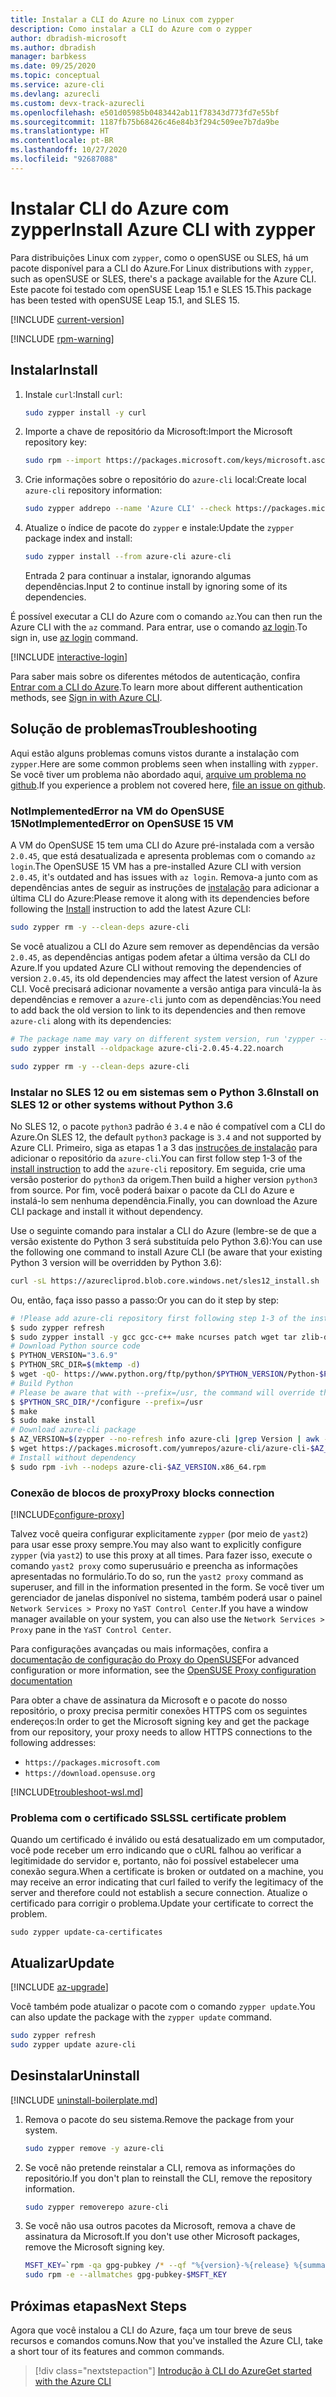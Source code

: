 ```yaml
---
title: Instalar a CLI do Azure no Linux com zypper
description: Como instalar a CLI do Azure com o zypper
author: dbradish-microsoft
ms.author: dbradish
manager: barbkess
ms.date: 09/25/2020
ms.topic: conceptual
ms.service: azure-cli
ms.devlang: azurecli
ms.custom: devx-track-azurecli
ms.openlocfilehash: e501d05985b0483442ab11f78343d773fd7e55bf
ms.sourcegitcommit: 1187fb75b68426c46e84b3f294c509ee7b7da9be
ms.translationtype: HT
ms.contentlocale: pt-BR
ms.lasthandoff: 10/27/2020
ms.locfileid: "92687088"
---
```

# <a name="install-azure-cli-with-zypper"></a><span data-ttu-id="2cce1-103">Instalar CLI do Azure com zypper</span><span class="sxs-lookup"><span data-stu-id="2cce1-103">Install Azure CLI with zypper</span></span>

<span data-ttu-id="2cce1-104">Para distribuições Linux com `zypper`, como o openSUSE ou SLES, há um pacote disponível para a CLI do Azure.</span><span class="sxs-lookup"><span data-stu-id="2cce1-104">For Linux distributions with `zypper`, such as openSUSE or SLES, there's a package available for the Azure CLI.</span></span> <span data-ttu-id="2cce1-105">Este pacote foi testado com openSUSE Leap 15.1 e SLES 15.</span><span class="sxs-lookup"><span data-stu-id="2cce1-105">This package has been tested with openSUSE Leap 15.1, and SLES 15.</span></span>

[!INCLUDE [current-version](includes/current-version.md)]

[!INCLUDE [rpm-warning](includes/rpm-warning.md)]

## <a name="install"></a><span data-ttu-id="2cce1-106">Instalar</span><span class="sxs-lookup"><span data-stu-id="2cce1-106">Install</span></span>

1. <span data-ttu-id="2cce1-107">Instale `curl`:</span><span class="sxs-lookup"><span data-stu-id="2cce1-107">Install `curl`:</span></span>

   ```bash
   sudo zypper install -y curl
   ```

2. <span data-ttu-id="2cce1-108">Importe a chave de repositório da Microsoft:</span><span class="sxs-lookup"><span data-stu-id="2cce1-108">Import the Microsoft repository key:</span></span>

   ```bash
   sudo rpm --import https://packages.microsoft.com/keys/microsoft.asc
   ```

3. <span data-ttu-id="2cce1-109">Crie informações sobre o repositório do `azure-cli` local:</span><span class="sxs-lookup"><span data-stu-id="2cce1-109">Create local `azure-cli` repository information:</span></span>

   ```bash
   sudo zypper addrepo --name 'Azure CLI' --check https://packages.microsoft.com/yumrepos/azure-cli azure-cli
   ```

4. <span data-ttu-id="2cce1-110">Atualize o índice de pacote do `zypper` e instale:</span><span class="sxs-lookup"><span data-stu-id="2cce1-110">Update the `zypper` package index and install:</span></span>

   ```bash
   sudo zypper install --from azure-cli azure-cli
   ```
   <span data-ttu-id="2cce1-111">Entrada 2 para continuar a instalar, ignorando algumas dependências.</span><span class="sxs-lookup"><span data-stu-id="2cce1-111">Input 2 to continue install by ignoring some of its dependencies.</span></span>

<span data-ttu-id="2cce1-112">É possível executar a CLI do Azure com o comando `az`.</span><span class="sxs-lookup"><span data-stu-id="2cce1-112">You can then run the Azure CLI with the `az` command.</span></span> <span data-ttu-id="2cce1-113">Para entrar, use o comando [az login](/cli/azure/reference-index#az-login).</span><span class="sxs-lookup"><span data-stu-id="2cce1-113">To sign in, use [az login](/cli/azure/reference-index#az-login) command.</span></span>

[!INCLUDE [interactive-login](includes/interactive-login.md)]

<span data-ttu-id="2cce1-114">Para saber mais sobre os diferentes métodos de autenticação, confira [Entrar com a CLI do Azure](authenticate-azure-cli.md).</span><span class="sxs-lookup"><span data-stu-id="2cce1-114">To learn more about different authentication methods, see [Sign in with Azure CLI](authenticate-azure-cli.md).</span></span>

## <a name="troubleshooting"></a><span data-ttu-id="2cce1-115">Solução de problemas</span><span class="sxs-lookup"><span data-stu-id="2cce1-115">Troubleshooting</span></span>

<span data-ttu-id="2cce1-116">Aqui estão alguns problemas comuns vistos durante a instalação com `zypper`.</span><span class="sxs-lookup"><span data-stu-id="2cce1-116">Here are some common problems seen when installing with `zypper`.</span></span> <span data-ttu-id="2cce1-117">Se você tiver um problema não abordado aqui, [arquive um problema no github](https://github.com/Azure/azure-cli/issues).</span><span class="sxs-lookup"><span data-stu-id="2cce1-117">If you experience a problem not covered here, [file an issue on github](https://github.com/Azure/azure-cli/issues).</span></span>

### <a name="notimplementederror-on-opensuse-15-vm"></a><span data-ttu-id="2cce1-118">NotImplementedError na VM do OpenSUSE 15</span><span class="sxs-lookup"><span data-stu-id="2cce1-118">NotImplementedError on OpenSUSE 15 VM</span></span>
<span data-ttu-id="2cce1-119">A VM do OpenSUSE 15 tem uma CLI do Azure pré-instalada com a versão `2.0.45`, que está desatualizada e apresenta problemas com o comando `az login`.</span><span class="sxs-lookup"><span data-stu-id="2cce1-119">The OpenSUSE 15 VM has a pre-installed Azure CLI with version `2.0.45`, it's outdated and has issues with `az login`.</span></span> <span data-ttu-id="2cce1-120">Remova-a junto com as dependências antes de seguir as instruções de [instalação](#install) para adicionar a última CLI do Azure:</span><span class="sxs-lookup"><span data-stu-id="2cce1-120">Please remove it along with its dependencies before following the [Install](#install) instruction to add the latest Azure CLI:</span></span>
```bash
sudo zypper rm -y --clean-deps azure-cli
```

<span data-ttu-id="2cce1-121">Se você atualizou a CLI do Azure sem remover as dependências da versão `2.0.45`, as dependências antigas podem afetar a última versão da CLI do Azure.</span><span class="sxs-lookup"><span data-stu-id="2cce1-121">If you updated Azure CLI without removing the dependencies of version `2.0.45`, its old dependencies may affect the latest version of Azure CLI.</span></span> <span data-ttu-id="2cce1-122">Você precisará adicionar novamente a versão antiga para vinculá-la às dependências e remover a `azure-cli` junto com as dependências:</span><span class="sxs-lookup"><span data-stu-id="2cce1-122">You need to add back the old version to link to its dependencies and then remove `azure-cli` along with its dependencies:</span></span>
```bash
# The package name may vary on different system version, run 'zypper --no-refresh info azure-cli' to check the source package format
sudo zypper install --oldpackage azure-cli-2.0.45-4.22.noarch

sudo zypper rm -y --clean-deps azure-cli
```


### <a name="install-on-sles-12-or-other-systems-without-python-36"></a><span data-ttu-id="2cce1-123">Instalar no SLES 12 ou em sistemas sem o Python 3.6</span><span class="sxs-lookup"><span data-stu-id="2cce1-123">Install on SLES 12 or other systems without Python 3.6</span></span>

<span data-ttu-id="2cce1-124">No SLES 12, o pacote `python3` padrão é `3.4` e não é compatível com a CLI do Azure.</span><span class="sxs-lookup"><span data-stu-id="2cce1-124">On SLES 12, the default `python3` package is `3.4` and not supported by Azure CLI.</span></span> <span data-ttu-id="2cce1-125">Primeiro, siga as etapas 1 a 3 das [instruções de instalação](#install) para adicionar o repositório da `azure-cli`.</span><span class="sxs-lookup"><span data-stu-id="2cce1-125">You can first follow step 1-3 of the [install instruction](#install) to add the `azure-cli` repository.</span></span> <span data-ttu-id="2cce1-126">Em seguida, crie uma versão posterior do `python3` da origem.</span><span class="sxs-lookup"><span data-stu-id="2cce1-126">Then build a higher version `python3` from source.</span></span> <span data-ttu-id="2cce1-127">Por fim, você poderá baixar o pacote da CLI do Azure e instalá-lo sem nenhuma dependência.</span><span class="sxs-lookup"><span data-stu-id="2cce1-127">Finally, you can download the Azure CLI package and install it without dependency.</span></span>

<span data-ttu-id="2cce1-128">Use o seguinte comando para instalar a CLI do Azure (lembre-se de que a versão existente do Python 3 será substituída pelo Python 3.6):</span><span class="sxs-lookup"><span data-stu-id="2cce1-128">You can use the following one command to install Azure CLI (be aware that your existing Python 3 version will be overridden by Python 3.6):</span></span>
```bash
curl -sL https://azurecliprod.blob.core.windows.net/sles12_install.sh | sudo bash
```

<span data-ttu-id="2cce1-129">Ou, então, faça isso passo a passo:</span><span class="sxs-lookup"><span data-stu-id="2cce1-129">Or you can do it step by step:</span></span>

```bash
# !Please add azure-cli repository first following step 1-3 of the install instruction before running below commands
$ sudo zypper refresh
$ sudo zypper install -y gcc gcc-c++ make ncurses patch wget tar zlib-devel zlib openssl-devel
# Download Python source code
$ PYTHON_VERSION="3.6.9"
$ PYTHON_SRC_DIR=$(mktemp -d)
$ wget -qO- https://www.python.org/ftp/python/$PYTHON_VERSION/Python-$PYTHON_VERSION.tgz | tar -xz -C "$PYTHON_SRC_DIR"
# Build Python
# Please be aware that with --prefix=/usr, the command will override the existing Python 3 version
$ $PYTHON_SRC_DIR/*/configure --prefix=/usr
$ make
$ sudo make install
# Download azure-cli package 
$ AZ_VERSION=$(zypper --no-refresh info azure-cli |grep Version | awk -F': ' '{print $2}' | awk '{$1=$1;print}')
$ wget https://packages.microsoft.com/yumrepos/azure-cli/azure-cli-$AZ_VERSION.x86_64.rpm
# Install without dependency
$ sudo rpm -ivh --nodeps azure-cli-$AZ_VERSION.x86_64.rpm
```

### <a name="proxy-blocks-connection"></a><span data-ttu-id="2cce1-130">Conexão de blocos de proxy</span><span class="sxs-lookup"><span data-stu-id="2cce1-130">Proxy blocks connection</span></span>

[!INCLUDE[configure-proxy](includes/configure-proxy.md)]

<span data-ttu-id="2cce1-131">Talvez você queira configurar explicitamente `zypper` (por meio de `yast2`) para usar esse proxy sempre.</span><span class="sxs-lookup"><span data-stu-id="2cce1-131">You may also want to explicitly configure `zypper` (via `yast2`) to use this proxy at all times.</span></span> <span data-ttu-id="2cce1-132">Para fazer isso, execute o comando `yast2 proxy` como superusuário e preencha as informações apresentadas no formulário.</span><span class="sxs-lookup"><span data-stu-id="2cce1-132">To do so, run the `yast2 proxy` command as superuser, and fill in the information presented in the form.</span></span> <span data-ttu-id="2cce1-133">Se você tiver um gerenciador de janelas disponível no sistema, também poderá usar o painel `Network Services > Proxy` no `YaST Control Center`.</span><span class="sxs-lookup"><span data-stu-id="2cce1-133">If you have a window manager available on your system, you can also use the `Network Services > Proxy` pane in the `YaST Control Center`.</span></span>

<span data-ttu-id="2cce1-134">Para configurações avançadas ou mais informações, confira a [documentação de configuração do Proxy do OpenSUSE](https://www.suse.com/documentation/slms1/book_slms/data/sec_wy_config_updates_proxy.html)</span><span class="sxs-lookup"><span data-stu-id="2cce1-134">For advanced configuration or more information, see the [OpenSUSE Proxy configuration documentation](https://www.suse.com/documentation/slms1/book_slms/data/sec_wy_config_updates_proxy.html)</span></span>

<span data-ttu-id="2cce1-135">Para obter a chave de assinatura da Microsoft e o pacote do nosso repositório, o proxy precisa permitir conexões HTTPS com os seguintes endereços:</span><span class="sxs-lookup"><span data-stu-id="2cce1-135">In order to get the Microsoft signing key and get the package from our repository, your proxy needs to allow HTTPS connections to the following addresses:</span></span>

* `https://packages.microsoft.com`
* `https://download.opensuse.org`

[!INCLUDE[troubleshoot-wsl.md](includes/troubleshoot-wsl.md)]

### <a name="ssl-certificate-problem"></a><span data-ttu-id="2cce1-136">Problema com o certificado SSL</span><span class="sxs-lookup"><span data-stu-id="2cce1-136">SSL certificate problem</span></span>

<span data-ttu-id="2cce1-137">Quando um certificado é inválido ou está desatualizado em um computador, você pode receber um erro indicando que o cURL falhou ao verificar a legitimidade do servidor e, portanto, não foi possível estabelecer uma conexão segura.</span><span class="sxs-lookup"><span data-stu-id="2cce1-137">When a certificate is broken or outdated on a machine, you may receive an error indicating that curl failed to verify the legitimacy of the server and therefore could not establish a secure connection.</span></span>  <span data-ttu-id="2cce1-138">Atualize o certificado para corrigir o problema.</span><span class="sxs-lookup"><span data-stu-id="2cce1-138">Update your certificate to correct the problem.</span></span>  

```bach
sudo zypper update-ca-certificates
```

## <a name="update"></a><span data-ttu-id="2cce1-139">Atualizar</span><span class="sxs-lookup"><span data-stu-id="2cce1-139">Update</span></span>

[!INCLUDE [az-upgrade](includes/az-upgrade.md)]

<span data-ttu-id="2cce1-140">Você também pode atualizar o pacote com o comando `zypper update`.</span><span class="sxs-lookup"><span data-stu-id="2cce1-140">You can also update the package with the `zypper update` command.</span></span>

```bash
sudo zypper refresh
sudo zypper update azure-cli
```

## <a name="uninstall"></a><span data-ttu-id="2cce1-141">Desinstalar</span><span class="sxs-lookup"><span data-stu-id="2cce1-141">Uninstall</span></span>

[!INCLUDE [uninstall-boilerplate.md](includes/uninstall-boilerplate.md)]

1. <span data-ttu-id="2cce1-142">Remova o pacote do seu sistema.</span><span class="sxs-lookup"><span data-stu-id="2cce1-142">Remove the package from your system.</span></span>

    ```bash
    sudo zypper remove -y azure-cli
    ```

2. <span data-ttu-id="2cce1-143">Se você não pretende reinstalar a CLI, remova as informações do repositório.</span><span class="sxs-lookup"><span data-stu-id="2cce1-143">If you don't plan to reinstall the CLI, remove the repository information.</span></span>

   ```bash
   sudo zypper removerepo azure-cli
   ```

3. <span data-ttu-id="2cce1-144">Se você não usa outros pacotes da Microsoft, remova a chave de assinatura da Microsoft.</span><span class="sxs-lookup"><span data-stu-id="2cce1-144">If you don't use other Microsoft packages, remove the Microsoft signing key.</span></span>

   ```bash
   MSFT_KEY=`rpm -qa gpg-pubkey /* --qf "%{version}-%{release} %{summary}\n" | grep Microsoft | awk '{print $1}'`
   sudo rpm -e --allmatches gpg-pubkey-$MSFT_KEY
   ```

## <a name="next-steps"></a><span data-ttu-id="2cce1-145">Próximas etapas</span><span class="sxs-lookup"><span data-stu-id="2cce1-145">Next Steps</span></span>

<span data-ttu-id="2cce1-146">Agora que você instalou a CLI do Azure, faça um tour breve de seus recursos e comandos comuns.</span><span class="sxs-lookup"><span data-stu-id="2cce1-146">Now that you've installed the Azure CLI, take a short tour of its features and common commands.</span></span>

> [!div class="nextstepaction"]
> [<span data-ttu-id="2cce1-147">Introdução à CLI do Azure</span><span class="sxs-lookup"><span data-stu-id="2cce1-147">Get started with the Azure CLI</span></span>](get-started-with-azure-cli.md)